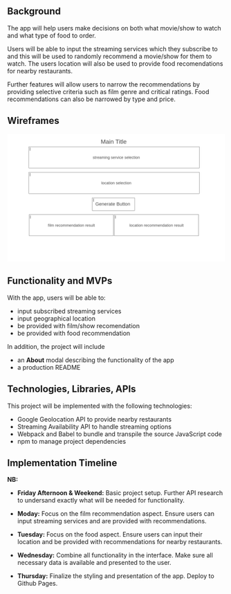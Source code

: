 ## Background

The app will help users make decisions on both what movie/show to watch and what
type of food to order.

Users will be able to input the streaming services which they subscribe to and
this will be used to randomly recommend a movie/show for them to watch. The
users location will also be used to provide food recomendations for nearby
restaurants.

Further features will allow users to narrow the recommendations by providing
selective criteria such as film genre and critical ratings. Food recommendations
can also be narrowed by type and price.


## Wireframes


![wireframe](/assets/images/Homepage.png "Title")


## Functionality and MVPs

With the app, users will be able to:

- input subscribed streaming services
- input geographical location
- be provided with film/show recomendation
- be provided with food recommendation

In addition, the project will include

- an **About** modal describing the functionality of the app
- a production README


## Technologies, Libraries, APIs

This project will be implemented with the following technologies:

- Google Geolocation API to provide nearby restaurants
- Streaming Availability API to handle streaming options
- Webpack and Babel to bundle and transpile the source JavaScript code
- npm to manage project dependencies


## Implementation Timeline

**NB:**

- **Friday Afternoon & Weekend:** Basic project setup. Further API research to
undersand exactly what will be needed for functionality.

- **Moday:** Focus on the film recommendation aspect. Ensure users can input
streaming services and are provided with recommendations.

- **Tuesday:** Focus on the food aspect. Ensure users can input their location
and be provided with recommendations for nearby restaurants.

- **Wednesday:** Combine all functionality in the interface. Make sure all
necessary data is available and presented to the user.

- **Thursday:** Finalize the styling and presentation of the app. Deploy to
Github Pages.
